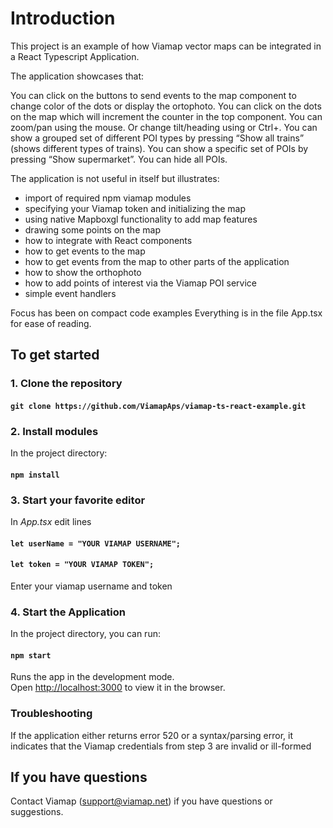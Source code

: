 # Introduction

This project is an example of how Viamap vector maps can be integrated in a React Typescript Application.

The application showcases that:

You can click on the buttons to send events to the map component to change color of the dots or display the ortophoto.
You can click on the dots on the map which will increment the counter in the top component.
You can zoom/pan using the mouse. Or change tilt/heading using <right mouse button> or Ctrl+<left mouse button>.
You can show a grouped set of different POI types by pressing “Show all trains” (shows different types of trains).
You can show a specific set of POIs by pressing “Show supermarket”.
You can hide all POIs.

The application is not useful in itself but illustrates:

- import of required npm viamap modules
- specifying your Viamap token and initializing the map
- using native Mapboxgl functionality to add map features
- drawing some points on the map
- how to integrate with React components
- how to get events to the map
- how to get events from the map to other parts of the application
- how to show the orthophoto
- how to add points of interest via the Viamap POI service
- simple event handlers

Focus has been on compact code examples
Everything is in the file App.tsx for ease of reading.

## To get started

### 1. Clone the repository 

#### `git clone https://github.com/ViamapAps/viamap-ts-react-example.git`

### 2.  Install modules

In the project directory:

#### `npm install`

### 3. Start your favorite editor

In _App.tsx_ edit lines 
#### `let userName = "YOUR VIAMAP USERNAME";`
#### `let token = "YOUR VIAMAP TOKEN";`
Enter your viamap username and token

### 4.  Start the Application

In the project directory, you can run:

#### `npm start`

Runs the app in the development mode.\
Open [http://localhost:3000](http://localhost:3000) to view it in the browser.

### Troubleshooting

If the application either returns error 520 or a syntax/parsing error, it indicates that the Viamap credentials from step 3 are invalid or ill-formed

## If you have questions

Contact Viamap (support@viamap.net) if you have questions or suggestions.


